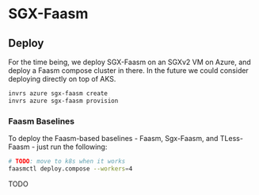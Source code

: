 # SGX-Faasm

## Deploy

For the time being, we deploy SGX-Faasm on an SGXv2 VM on Azure, and deploy
a Faasm compose cluster in there. In the future we could consider deploying
directly on top of AKS.

```bash
invrs azure sgx-faasm create
invrs azure sgx-faasm provision
```

### Faasm Baselines

To deploy the Faasm-based baselines - Faasm, Sgx-Faasm, and TLess-Faasm -
just run the following:

```bash
# TODO: move to k8s when it works
faasmctl deploy.compose --workers=4
```

TODO
